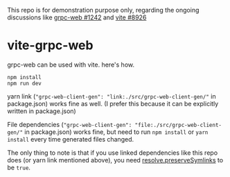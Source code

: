 This repo is for demonstration purpose only, regarding the ongoing discussions like [grpc-web #1242](https://github.com/grpc/grpc-web/issues/1242) and [vite #8926](https://github.com/vitejs/vite/discussions/8926)

# vite-grpc-web

grpc-web can be used with vite. here's how.

```
npm install
npm run dev
```

yarn link (`"grpc-web-client-gen": "link:./src/grpc-web-client-gen/"` in package.json) works fine as well. (I prefer this because it can be explicitly written in package.json)

File dependencies (`"grpc-web-client-gen": "file:./src/grpc-web-client-gen/"` in package.json) works fine, but need to run `npm install` or `yarn install` every time generated files changed.

The only thing to note is that if you use linked dependencies like this repo does (or yarn link mentioned above), you need [resolve.preserveSymlinks](https://vitejs.dev/config/shared-options.html#resolve-preservesymlinks) to be `true`.

